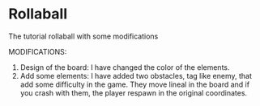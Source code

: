 # Rollaball
The tutorial rollaball with some modifications

MODIFICATIONS:

1. Design of the board: I have changed the color of the elements.
2. Add some elements: I have added two obstacles, tag like enemy, that add some difficulty in the game. They move lineal in the board and if you crash with them, the player respawn in the original coordinates.
